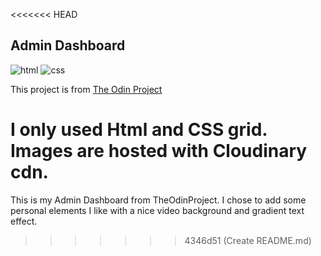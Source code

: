<<<<<<< HEAD
## Admin Dashboard
![html](https://badges.aleen42.com/src/html5.svg)
![css](https://badges.aleen42.com/src/css3.svg)

[//]: # (![js]&#40;https://badges.aleen42.com/src/javascript.svg&#41;)


This project is from [The Odin Project](https://www.theodinproject.com/lessons/node-path-intermediate-html-and-css-admin-dashboard)

I only used Html and CSS grid. Images are hosted with Cloudinary cdn.
=======
This is my Admin Dashboard from TheOdinProject.
I chose to add some personal elements I like with a nice video background and gradient text effect.
>>>>>>> 4346d51 (Create README.md)
